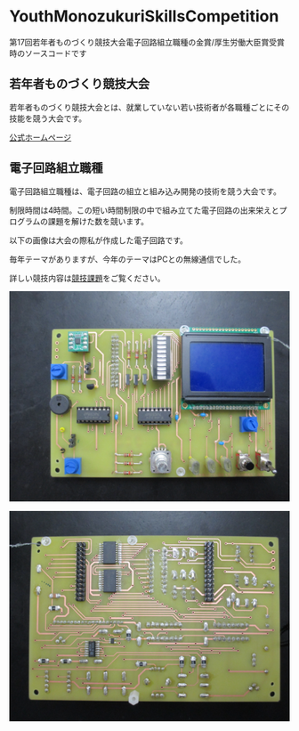 # YouthMonozukuriSkillsCompetition

第17回若年者ものづくり競技大会電子回路組立職種の金賞/厚生労働大臣賞受賞時のソースコードです

## 若年者ものづくり競技大会

若年者ものづくり競技大会とは、就業していない若い技術者が各職種ごとにその技能を競う大会です。

[公式ホームページ](https://www.javada.or.jp/jyakunen20/)

## 電子回路組立職種

電子回路組立職種は、電子回路の組立と組み込み開発の技術を競う大会です。

制限時間は4時間。この短い時間制限の中で組み立てた電子回路の出来栄えとプログラムの課題を解けた数を競います。

以下の画像は大会の際私が作成した電子回路です。

毎年テーマがありますが、今年のテーマはPCとの無線通信でした。

詳しい競技内容は[競技課題](document/problem.pdf)をご覧ください。

![回路表](img/circuit_front.JPG)

![回路表](img/circuit_back.JPG)
